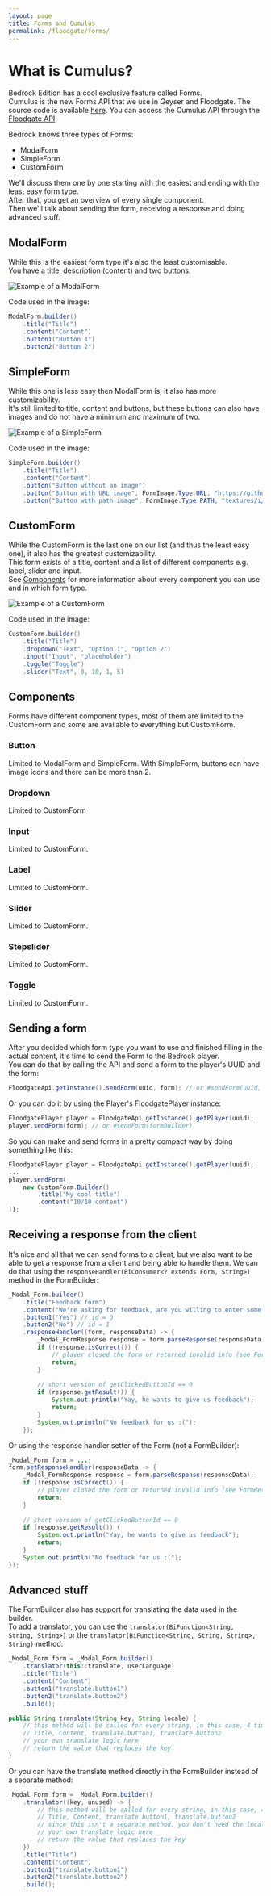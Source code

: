 ```yaml
---
layout: page
title: Forms and Cumulus
permalink: /floodgate/forms/
---
```


# What is Cumulus?

Bedrock Edition has a cool exclusive feature called Forms.<br>
Cumulus is the new Forms API that we use in Geyser and Floodgate. The source code is available [here](https://github.com/GeyserMC/Cumulus).
You can access the Cumulus API through the [Floodgate API](FloodgateApi).

Bedrock knows three types of Forms:
* ModalForm
* SimpleForm
* CustomForm

We'll discuss them one by one starting with the easiest and ending with the least easy form type.<br>
After that, you get an overview of every single component.<br>
Then we'll talk about sending the form, receiving a response and doing advanced stuff.<br>

## ModalForm

While this is the easiest form type it's also the least customisable.<br>
You have a title, description (content) and two buttons.

![Example of a ModalForm](https://i.imgur.com/kMpMgOh.png)

Code used in the image:

```java
ModalForm.builder()
    .title("Title")
    .content("Content")
    .button1("Button 1")
    .button2("Button 2")
```

## SimpleForm

While this one is less easy then ModalForm is, it also has more customizability.<br>
It's still limited to title, content and buttons, but these buttons can also have images and do not have a minimum and maximum of two.

![Example of a SimpleForm](https://i.imgur.com/3rj2OQ2.png)

Code used in the image:
```java
SimpleForm.builder()
    .title("Title")
    .content("Content")
    .button("Button without an image")
    .button("Button with URL image", FormImage.Type.URL, "https://github.com/GeyserMC.png?size=200")
    .button("Button with path image", FormImage.Type.PATH, "textures/i/glyph_world_template.png")
```

## CustomForm

While the CustomForm is the last one on our list (and thus the least easy one), it also has the greatest customizability.<br>
This form exists of a title, content and a list of different components e.g. label, slider and input.<br>
See [Components](#Components) for more information about every component you can use and in which form type.

![Example of a CustomForm](https://i.imgur.com/zHgxELm.png)

Code used in the image:

```java
CustomForm.builder()
    .title("Title")
    .dropdown("Text", "Option 1", "Option 2")
    .input("Input", "placeholder")
    .toggle("Toggle")
    .slider("Text", 0, 10, 1, 5)
```

## Components

Forms have different component types, most of them are limited to the CustomForm and some are available to everything but CustomForm.

### Button
Limited to ModalForm and SimpleForm. With SimpleForm, buttons can have image icons and there can be more than 2.

### Dropdown
Limited to CustomForm

### Input
Limited to CustomForm.

### Label
Limited to CustomForm.

### Slider
Limited to CustomForm.

### Stepslider
Limited to CustomForm.

### Toggle
Limited to CustomForm.

## Sending a form

After you decided which form type you want to use and finished filling in the actual content, it's time to send the Form to the Bedrock player.<br>
You can do that by calling the API and send a form to the player's UUID and the form:
```java
FloodgateApi.getInstance().sendForm(uuid, form); // or #sendForm(uuid, formBuilder)
```
Or you can do it by using the Player's FloodgatePlayer instance:
```java
FloodgatePlayer player = FloodgateApi.getInstance().getPlayer(uuid);
player.sendForm(form); // or #sendForm(formBuilder)
```
So you can make and send forms in a pretty compact way by doing something like this:
```java
FloodgatePlayer player = FloodgateApi.getInstance().getPlayer(uuid);
...
player.sendForm(
    new CustomForm.Builder()
        .title("My cool title")
        .content("10/10 content")
));
```

## Receiving a response from the client

It's nice and all that we can send forms to a client, but we also want to be able to get a response from a client and  being able to handle them.<be>
We can do that using the `responseHandler(BiConsumer<? extends Form, String>)` method in the FormBuilder:
```java
_Modal_Form.builder()
    .title("Feedback form")
    .content("We're asking for feedback, are you willing to enter some feedback to improve our server?")
    .button1("Yes") // id = 0
    .button2("No") // id = 1
    .responseHandler((form, responseData) -> {
        _Modal_FormResponse response = form.parseResponse(responseData);
        if (!response.isCorrect()) {
            // player closed the form or returned invalid info (see FormResponse)
            return;
        }
        
        // short version of getClickedButtonId == 0
        if (response.getResult()) {
            System.out.println("Yay, he wants to give us feedback");
            return;
        }
        System.out.println("No feedback for us :(");
    });
```
Or using the response handler setter of the Form (not a FormBuilder):
```java
_Modal_Form form = ...;
form.setResponseHandler(responseData -> {
    _Modal_FormResponse response = form.parseResponse(responseData);
    if (!response.isCorrect()) {
        // player closed the form or returned invalid info (see FormResponse)
        return;
    }
        
    // short version of getClickedButtonId == 0
    if (response.getResult()) {
        System.out.println("Yay, he wants to give us feedback");
        return;
    }
    System.out.println("No feedback for us :(");
});
```

## Advanced stuff

The FormBuilder also has support for translating the data used in the builder.<br>
To add a translator, you can use the `translator(BiFunction<String, String, String>)` or the `translator(BiFunction<String, String, String>, String)` method:
```java
_Modal_Form form = _Modal_Form.builder()
    .translator(this::translate, userLanguage)
    .title("Title")
    .content("Content")
    .button1("translate.button1")
    .button2("translate.button2")
    .build();

public String translate(String key, String locale) {
    // this method will be called for every string, in this case, 4 times:
    // Title, Content, translate.button1, translate.button2
    // your own translate logic here
    // return the value that replaces the key
}
```
Or you can have the translate method directly in the FormBuilder instead of a separate method:
```java
_Modal_Form form = _Modal_Form.builder()
    .translator((key, unused) -> {
        // this method will be called for every string, in this case, 4 times:
        // Title, Content, translate.button1, translate.button2
        // since this isn't a separate method, you don't need the locale argument, so it's unused.
        // your own translate logic here
        // return the value that replaces the key
    })
    .title("Title")
    .content("Content")
    .button1("translate.button1")
    .button2("translate.button2")
    .build();
```
